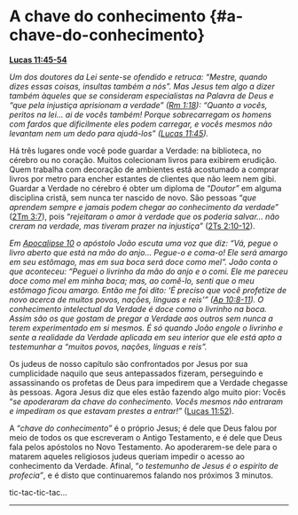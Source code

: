 # A chave do conhecimento {#a-chave-do-conhecimento}

[**Lucas 11:45-54**](http://bibliaonline.com.br/acf/lc/11/45-54)

_Um dos doutores da Lei sente-se ofendido e retruca: “Mestre, quando dizes essas coisas, insultas também a nós”. Mas Jesus tem algo a dizer também àqueles que se consideram especialistas na Palavra de Deus e “que pela injustiça aprisionam a verdade” (_[_Rm 1:18_](http://bibliaonline.com.br/acf/rm/1/18)_): “Quanto a vocês, peritos na lei... ai de vocês também! Porque sobrecarregam os homens com fardos que dificilmente eles podem carregar, e vocês mesmos não levantam nem um dedo para ajudá-los” (_[_Lucas 11:45_](http://bibliaonline.com.br/acf/lc/11/45)_)._

Há três lugares onde você pode guardar a Verdade: na biblioteca, no cérebro ou no coração. Muitos colecionam livros para exibirem erudição. Quem trabalha com decoração de ambientes está acostumado a comprar livros por metro para encher estantes de clientes que não leem nem gibi. Guardar a Verdade no cérebro é obter um diploma de “_Doutor”_ em alguma disciplina cristã, sem nunca ter nascido de novo. São pessoas “_que aprendem sempre e jamais podem chegar ao conhecimento da verdade”_ ([2Tm 3:7](http://bibliaonline.com.br/acf/2tm/3/7)), pois “_rejeitaram o amor à verdade que os poderia salvar... não creram na verdade, mas tiveram prazer na injustiça”_ ([2Ts 2:10-12](http://bibliaonline.com.br/acf/2ts/2/10-12)).

_Em_ [_Apocalipse 10_](http://bibliaonline.com.br/acf/ap/10) _o apóstolo João escuta uma voz que diz: “Vá, pegue o livro aberto que está na mão do anjo... Pegue-o e coma-o! Ele será amargo em seu estômago, mas em sua boca será doce como mel”. João conta o que aconteceu: “Peguei o livrinho da mão do anjo e o comi. Ele me pareceu doce como mel em minha boca; mas, ao comê-lo, senti que o meu estômago ficou amargo. Então me foi dito: ‘É preciso que você profetize de novo acerca de muitos povos, nações, línguas e reis’” (_[_Ap 10:8-11_](http://bibliaonline.com.br/acf/ap/10/8-11)_). O conhecimento intelectual da Verdade é doce como o livrinho na boca. Assim são os que gostam de pregar a Verdade aos outros sem nunca a terem experimentado em si mesmos. É só quando João engole o livrinho e sente a realidade da Verdade aplicada em seu interior que ele está apto a testemunhar a “muitos povos, nações, línguas e reis”._

Os judeus de nosso capítulo são confrontados por Jesus por sua cumplicidade naquilo que seus antepassados fizeram, perseguindo e assassinando os profetas de Deus para impedirem que a Verdade chegasse às pessoas. Agora Jesus diz que eles estão fazendo algo muito pior: Vocês “_se apoderaram da chave do conhecimento. Vocês mesmos não entraram e impediram os que estavam prestes a entrar!”_ ([Lucas 11:52](http://bibliaonline.com.br/acf/lc/11/52)).

A “_chave do conhecimento”_ é o próprio Jesus; é dele que Deus falou por meio de todos os que escreveram o Antigo Testamento, e é dele que Deus fala pelos apóstolos no Novo Testamento. Ao apoderarem-se dele para o matarem aqueles religiosos judeus queriam impedir o acesso ao conhecimento da Verdade. Afinal, “_o testemunho de Jesus é o espírito de profecia”_, e é disto que continuaremos falando nos próximos 3 minutos.

tic-tac-tic-tac...

*****